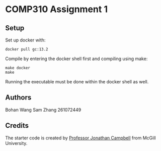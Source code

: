 # COMP310 Assignment 1

## Setup
Set up docker with:

```shell
docker pull gc:13.2
```

Compile by entering the docker shell first and compiling using make:

```shell
make docker
make
```

Running the executable must be done within the docker shell as well. 

## Authors
Bohan Wang
Sam Zhang 261072449

## Credits
The starter code is created by [Professor Jonathan Campbell](https://github.com/campbelljc) from McGill University. 
